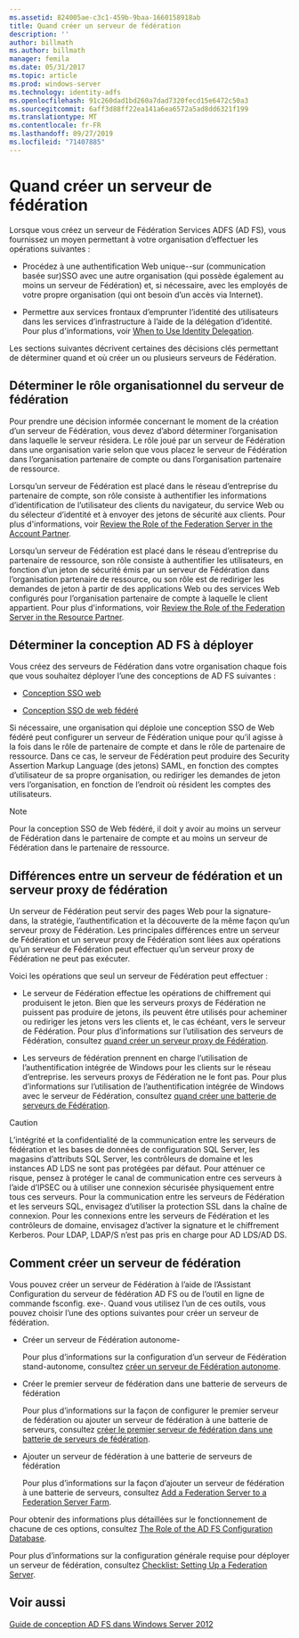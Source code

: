 ```yaml
---
ms.assetid: 824005ae-c3c1-459b-9baa-1660158918ab
title: Quand créer un serveur de fédération
description: ''
author: billmath
ms.author: billmath
manager: femila
ms.date: 05/31/2017
ms.topic: article
ms.prod: windows-server
ms.technology: identity-adfs
ms.openlocfilehash: 91c260dad1bd260a7dad7320fecd15e6472c50a3
ms.sourcegitcommit: 6aff3d88ff22ea141a6ea6572a5ad8dd6321f199
ms.translationtype: MT
ms.contentlocale: fr-FR
ms.lasthandoff: 09/27/2019
ms.locfileid: "71407885"
---
```

# <a name="when-to-create-a-federation-server"></a>Quand créer un serveur de fédération

Lorsque vous créez un serveur de Fédération Services ADFS \(AD FS\), vous fournissez un moyen permettant à votre organisation d’effectuer les opérations suivantes :  
  
-   Procédez à une authentification Web unique\-\-sur \(communication basée sur\)SSO avec une autre organisation \(qui possède également au moins un serveur de Fédération\) et, si nécessaire, avec les employés de votre propre organisation \(qui ont besoin d’un accès via Internet\).  
  
-   Permettre aux services frontaux d’emprunter l’identité des utilisateurs dans les services d’infrastructure à l’aide de la délégation d’identité. Pour plus d'informations, voir [When to Use Identity Delegation](When-to-Use-Identity-Delegation.md).  
  
Les sections suivantes décrivent certaines des décisions clés permettant de déterminer quand et où créer un ou plusieurs serveurs de Fédération.  
  
## <a name="determine-the-organizational-role-for-the-federation-server"></a>Déterminer le rôle organisationnel du serveur de fédération  
Pour prendre une décision informée concernant le moment de la création d’un serveur de Fédération, vous devez d’abord déterminer l’organisation dans laquelle le serveur résidera. Le rôle joué par un serveur de Fédération dans une organisation varie selon que vous placez le serveur de Fédération dans l’organisation partenaire de compte ou dans l’organisation partenaire de ressource.  
  
Lorsqu’un serveur de Fédération est placé dans le réseau d’entreprise du partenaire de compte, son rôle consiste à authentifier les informations d’identification de l’utilisateur des clients du navigateur, du service Web ou du sélecteur d’identité et à envoyer des jetons de sécurité aux clients. Pour plus d'informations, voir [Review the Role of the Federation Server in the Account Partner](Review-the-Role-of-the-Federation-Server-in-the-Account-Partner.md).  
  
Lorsqu’un serveur de Fédération est placé dans le réseau d’entreprise du partenaire de ressource, son rôle consiste à authentifier les utilisateurs, en fonction d’un jeton de sécurité émis par un serveur de Fédération dans l’organisation partenaire de ressource, ou son rôle est de rediriger les demandes de jeton à partir de des applications Web ou des services Web configurés pour l’organisation partenaire de compte à laquelle le client appartient. Pour plus d'informations, voir [Review the Role of the Federation Server in the Resource Partner](Review-the-Role-of-the-Federation-Server-in-the-Resource-Partner.md).  
  
## <a name="determine-which-ad-fs-design-to-deploy"></a>Déterminer la conception AD FS à déployer  
Vous créez des serveurs de Fédération dans votre organisation chaque fois que vous souhaitez déployer l’une des conceptions de AD FS suivantes :  
  
-   [Conception SSO web](Web-SSO-Design.md)  
  
-   [Conception SSO de web fédéré](Federated-Web-SSO-Design.md)  
  
Si nécessaire, une organisation qui déploie une conception SSO de Web fédéré peut configurer un serveur de Fédération unique pour qu’il agisse à la fois dans le rôle de partenaire de compte et dans le rôle de partenaire de ressource. Dans ce cas, le serveur de Fédération peut produire des Security Assertion Markup Language \(des jetons\) SAML, en fonction des comptes d’utilisateur de sa propre organisation, ou rediriger les demandes de jeton vers l’organisation, en fonction de l’endroit où résident les comptes des utilisateurs.  
  
> [!NOTE]  
> Pour la conception SSO de Web fédéré, il doit y avoir au moins un serveur de Fédération dans le partenaire de compte et au moins un serveur de Fédération dans le partenaire de ressource.  
  
## <a name="differences-between-a-federation-server-and-a-federation-server-proxy"></a>Différences entre un serveur de fédération et un serveur proxy de fédération  
Un serveur de Fédération peut servir des pages Web pour la signature\-dans, la stratégie, l’authentification et la découverte de la même façon qu’un serveur proxy de Fédération. Les principales différences entre un serveur de Fédération et un serveur proxy de Fédération sont liées aux opérations qu’un serveur de Fédération peut effectuer qu’un serveur proxy de Fédération ne peut pas exécuter.  
  
Voici les opérations que seul un serveur de Fédération peut effectuer :  
  
-   Le serveur de Fédération effectue les opérations de chiffrement qui produisent le jeton. Bien que les serveurs proxys de Fédération ne puissent pas produire de jetons, ils peuvent être utilisés pour acheminer ou rediriger les jetons vers les clients et, le cas échéant, vers le serveur de Fédération. Pour plus d’informations sur l’utilisation des serveurs de Fédération, consultez [quand créer un serveur proxy de Fédération](When-to-Create-a-Federation-Server-Proxy.md).  
  
-   Les serveurs de fédération prennent en charge l’utilisation de l’authentification intégrée de Windows pour les clients sur le réseau d’entreprise. les serveurs proxys de Fédération ne le font pas. Pour plus d’informations sur l’utilisation de l’authentification intégrée de Windows avec le serveur de Fédération, consultez [quand créer une batterie de serveurs de Fédération](When-to-Create-a-Federation-Server-Farm.md).  
  
> [!CAUTION]  
> L’intégrité et la confidentialité de la communication entre les serveurs de fédération et les bases de données de configuration SQL Server, les magasins d’attributs SQL Server, les contrôleurs de domaine et les instances AD LDS ne sont pas protégées par défaut. Pour atténuer ce risque, pensez à protéger le canal de communication entre ces serveurs à l’aide d’IPSEC ou à utiliser une connexion sécurisée physiquement entre tous ces serveurs. Pour la communication entre les serveurs de Fédération et les serveurs SQL, envisagez d’utiliser la protection SSL dans la chaîne de connexion. Pour les connexions entre les serveurs de Fédération et les contrôleurs de domaine, envisagez d’activer la signature et le chiffrement Kerberos. Pour LDAP, LDAP\/S n’est pas pris en charge pour AD LDS\/AD DS.  
  
## <a name="how-to-create-a-federation-server"></a>Comment créer un serveur de fédération  
Vous pouvez créer un serveur de Fédération à l’aide de l’Assistant Configuration du serveur de fédération AD FS ou de l’outil en ligne de commande fsconfig. exe\-. Quand vous utilisez l’un de ces outils, vous pouvez choisir l’une des options suivantes pour créer un serveur de fédération.  
  
-   Créer un serveur de Fédération autonome\-  
  
    Pour plus d’informations sur la configuration d’un serveur de Fédération stand\-autonome, consultez [créer un serveur de Fédération autonome](../../ad-fs/deployment/Create-a-Stand-Alone-Federation-Server.md).  
  
-   Créer le premier serveur de fédération dans une batterie de serveurs de fédération  
  
    Pour plus d’informations sur la façon de configurer le premier serveur de fédération ou ajouter un serveur de fédération à une batterie de serveurs, consultez [créer le premier serveur de fédération dans une batterie de serveurs de fédération](../../ad-fs/deployment/Create-the-First-Federation-Server-in-a-Federation-Server-Farm.md).  
  
-   Ajouter un serveur de fédération à une batterie de serveurs de fédération  
  
    Pour plus d’informations sur la façon d’ajouter un serveur de fédération à une batterie de serveurs, consultez [Add a Federation Server to a Federation Server Farm](../../ad-fs/deployment/Add-a-Federation-Server-to-a-Federation-Server-Farm.md).  
  
Pour obtenir des informations plus détaillées sur le fonctionnement de chacune de ces options, consultez [The Role of the AD FS Configuration Database](../../ad-fs/technical-reference/The-Role-of-the-AD-FS-Configuration-Database.md).  
  
Pour plus d’informations sur la configuration générale requise pour déployer un serveur de fédération, consultez [Checklist: Setting Up a Federation Server](../../ad-fs/deployment/Checklist--Setting-Up-a-Federation-Server.md).  
  
## <a name="see-also"></a>Voir aussi
[Guide de conception AD FS dans Windows Server 2012](AD-FS-Design-Guide-in-Windows-Server-2012.md)

